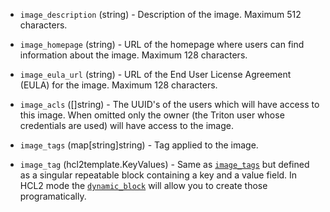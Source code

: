 <!-- Code generated from the comments of the TargetImageConfig struct in builder/triton/target_image_config.go; DO NOT EDIT MANUALLY -->

-   `image_description` (string) - Description of the image. Maximum 512
    characters.
    
-   `image_homepage` (string) - URL of the homepage where users can find
    information about the image. Maximum 128 characters.
    
-   `image_eula_url` (string) - URL of the End User License Agreement (EULA)
    for the image. Maximum 128 characters.
    
-   `image_acls` ([]string) - The UUID's of the users which will have
    access to this image. When omitted only the owner (the Triton user whose
    credentials are used) will have access to the image.
    
-   `image_tags` (map[string]string) - Tag applied to the image.
    
-   `image_tag` (hcl2template.KeyValues) - Same as [`image_tags`](#image_tags) but defined as a singular repeatable
    block containing a key and a value field. In HCL2 mode the
    [`dynamic_block`](https://packer.io/docs/configuration/from-1.5/expressions.html#dynamic-blocks)
    will allow you to create those programatically.
    